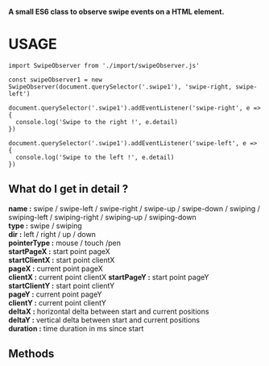 **A small ES6 class to observe swipe events on a HTML element.**

# USAGE

```
import SwipeObserver from './import/swipeObserver.js'

const swipeObserver1 = new SwipeObserver(document.querySelector('.swipe1'), 'swipe-right, swipe-left')  

document.querySelector('.swipe1').addEventListener('swipe-right', e => {
  console.log('Swipe to the right !', e.detail)
}) 

document.querySelector('.swipe1').addEventListener('swipe-left', e => {
  console.log('Swipe to the left !', e.detail)
})
```

## What do I get in **detail** ?
**name :** swipe / swipe-left / swipe-right / swipe-up / swipe-down / swiping / swiping-left / swiping-right / swiping-up / swiping-down  
**type :** swipe / swiping  
**dir :** left / right / up / down  
**pointerType :** mouse / touch /pen  
**startPageX :** start point pageX  
**startClientX :** start point clientX  
**pageX :** current point pageX  
**clientX :** current point clientX
**startPageY :** start point pageY  
**startClientY :** start point clientY  
**pageY :** current point pageY  
**clientY :** current point clientY  
**deltaX :**  horizontal delta between start and current positions  
**deltaY :** vertical delta between start and current positions  
**duration :** time duration in ms since start 

## Methods
